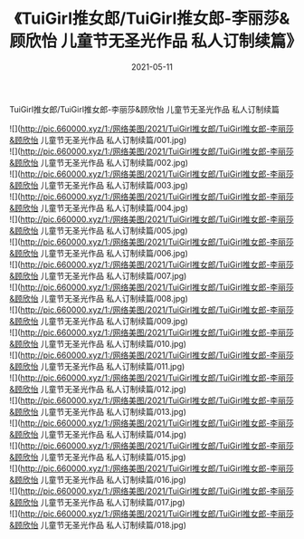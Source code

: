 ﻿---
layout: post
title:  《TuiGirl推女郎/TuiGirl推女郎-李丽莎&顾欣怡 儿童节无圣光作品 私人订制续篇》
date:   2021-05-11
img: http://pic.660000.xyz/1:/网络美图/2021/TuiGirl推女郎/TuiGirl推女郎-李丽莎&顾欣怡 儿童节无圣光作品 私人订制续篇/000.jpg
categories: [美女, 清纯, 唯美]
---

TuiGirl推女郎/TuiGirl推女郎-李丽莎&顾欣怡 儿童节无圣光作品 私人订制续篇

 ![](http://pic.660000.xyz/1:/网络美图/2021/TuiGirl推女郎/TuiGirl推女郎-李丽莎&顾欣怡 儿童节无圣光作品 私人订制续篇/001.jpg) <br>![](http://pic.660000.xyz/1:/网络美图/2021/TuiGirl推女郎/TuiGirl推女郎-李丽莎&顾欣怡 儿童节无圣光作品 私人订制续篇/002.jpg) <br>![](http://pic.660000.xyz/1:/网络美图/2021/TuiGirl推女郎/TuiGirl推女郎-李丽莎&顾欣怡 儿童节无圣光作品 私人订制续篇/003.jpg) <br>![](http://pic.660000.xyz/1:/网络美图/2021/TuiGirl推女郎/TuiGirl推女郎-李丽莎&顾欣怡 儿童节无圣光作品 私人订制续篇/004.jpg) <br>![](http://pic.660000.xyz/1:/网络美图/2021/TuiGirl推女郎/TuiGirl推女郎-李丽莎&顾欣怡 儿童节无圣光作品 私人订制续篇/005.jpg) <br>![](http://pic.660000.xyz/1:/网络美图/2021/TuiGirl推女郎/TuiGirl推女郎-李丽莎&顾欣怡 儿童节无圣光作品 私人订制续篇/006.jpg) <br>![](http://pic.660000.xyz/1:/网络美图/2021/TuiGirl推女郎/TuiGirl推女郎-李丽莎&顾欣怡 儿童节无圣光作品 私人订制续篇/007.jpg) <br>![](http://pic.660000.xyz/1:/网络美图/2021/TuiGirl推女郎/TuiGirl推女郎-李丽莎&顾欣怡 儿童节无圣光作品 私人订制续篇/008.jpg) <br>![](http://pic.660000.xyz/1:/网络美图/2021/TuiGirl推女郎/TuiGirl推女郎-李丽莎&顾欣怡 儿童节无圣光作品 私人订制续篇/009.jpg) <br>![](http://pic.660000.xyz/1:/网络美图/2021/TuiGirl推女郎/TuiGirl推女郎-李丽莎&顾欣怡 儿童节无圣光作品 私人订制续篇/010.jpg) <br>![](http://pic.660000.xyz/1:/网络美图/2021/TuiGirl推女郎/TuiGirl推女郎-李丽莎&顾欣怡 儿童节无圣光作品 私人订制续篇/011.jpg) <br>![](http://pic.660000.xyz/1:/网络美图/2021/TuiGirl推女郎/TuiGirl推女郎-李丽莎&顾欣怡 儿童节无圣光作品 私人订制续篇/012.jpg) <br>![](http://pic.660000.xyz/1:/网络美图/2021/TuiGirl推女郎/TuiGirl推女郎-李丽莎&顾欣怡 儿童节无圣光作品 私人订制续篇/013.jpg) <br>![](http://pic.660000.xyz/1:/网络美图/2021/TuiGirl推女郎/TuiGirl推女郎-李丽莎&顾欣怡 儿童节无圣光作品 私人订制续篇/014.jpg) <br>![](http://pic.660000.xyz/1:/网络美图/2021/TuiGirl推女郎/TuiGirl推女郎-李丽莎&顾欣怡 儿童节无圣光作品 私人订制续篇/015.jpg) <br>![](http://pic.660000.xyz/1:/网络美图/2021/TuiGirl推女郎/TuiGirl推女郎-李丽莎&顾欣怡 儿童节无圣光作品 私人订制续篇/016.jpg) <br>![](http://pic.660000.xyz/1:/网络美图/2021/TuiGirl推女郎/TuiGirl推女郎-李丽莎&顾欣怡 儿童节无圣光作品 私人订制续篇/017.jpg) <br>![](http://pic.660000.xyz/1:/网络美图/2021/TuiGirl推女郎/TuiGirl推女郎-李丽莎&顾欣怡 儿童节无圣光作品 私人订制续篇/018.jpg) <br>